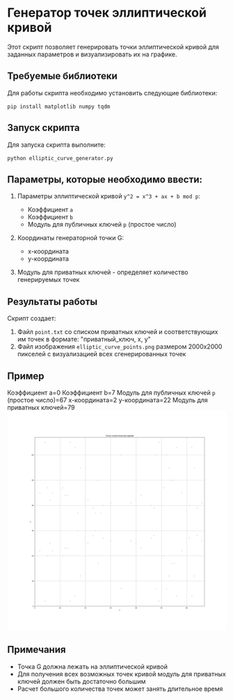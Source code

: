 # Генератор точек эллиптической кривой

Этот скрипт позволяет генерировать точки эллиптической кривой для заданных параметров и визуализировать их на графике.

## Требуемые библиотеки

Для работы скрипта необходимо установить следующие библиотеки:

```
pip install matplotlib numpy tqdm
```

## Запуск скрипта

Для запуска скрипта выполните:

```
python elliptic_curve_generator.py
```

## Параметры, которые необходимо ввести:

1. Параметры эллиптической кривой `y^2 = x^3 + ax + b mod p`:
   - Коэффициент `a`
   - Коэффициент `b`
   - Модуль для публичных ключей `p` (простое число)

2. Координаты генераторной точки G:
   - x-координата
   - y-координата

3. Модуль для приватных ключей - определяет количество генерируемых точек

## Результаты работы

Скрипт создает:
1. Файл `point.txt` со списком приватных ключей и соответствующих им точек в формате: "приватный_ключ, x, y"
2. Файл изображения `elliptic_curve_points.png` размером 2000x2000 пикселей с визуализацией всех сгенерированных точек

## Пример
Коэффициент a=0
Коэффициент b=7
Модуль для публичных ключей `p` (простое число)=67
x-координата=2
y-координата=22
Модуль для приватных ключей=79
![alt text](https://github.com/Slait/generator-elliptic-curve/blob/main/elliptic_curve_points.png?raw=true)
## Примечания

- Точка G должна лежать на эллиптической кривой
- Для получения всех возможных точек кривой модуль для приватных ключей должен быть достаточно большим
- Расчет большого количества точек может занять длительное время 